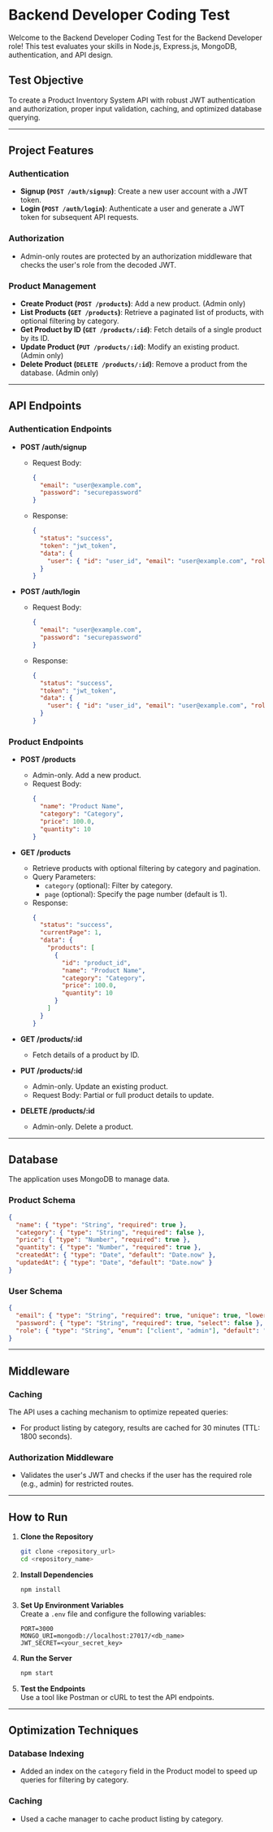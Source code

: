 
# Backend Developer Coding Test

Welcome to the Backend Developer Coding Test for the Backend Developer role! This test evaluates your skills in Node.js, Express.js, MongoDB, authentication, and API design.

## Test Objective

To create a Product Inventory System API with robust JWT authentication and authorization, proper input validation, caching, and optimized database querying.

---

## Project Features

### Authentication
- **Signup (`POST /auth/signup`)**: Create a new user account with a JWT token.
- **Login (`POST /auth/login`)**: Authenticate a user and generate a JWT token for subsequent API requests.

### Authorization
- Admin-only routes are protected by an authorization middleware that checks the user's role from the decoded JWT.

### Product Management
- **Create Product (`POST /products`)**: Add a new product. (Admin only)
- **List Products (`GET /products`)**: Retrieve a paginated list of products, with optional filtering by category.
- **Get Product by ID (`GET /products/:id`)**: Fetch details of a single product by its ID.
- **Update Product (`PUT /products/:id`)**: Modify an existing product. (Admin only)
- **Delete Product (`DELETE /products/:id`)**: Remove a product from the database. (Admin only)

---

## API Endpoints

### Authentication Endpoints
- **POST /auth/signup**  
  - Request Body:
    ```json
    {
      "email": "user@example.com",
      "password": "securepassword"
    }
    ```
  - Response:  
    ```json
    {
      "status": "success",
      "token": "jwt_token",
      "data": {
        "user": { "id": "user_id", "email": "user@example.com", "role": "CLIENT" }
      }
    }
    ```

- **POST /auth/login**  
  - Request Body:
    ```json
    {
      "email": "user@example.com",
      "password": "securepassword"
    }
    ```
  - Response:  
    ```json
    {
      "status": "success",
      "token": "jwt_token",
      "data": {
        "user": { "id": "user_id", "email": "user@example.com", "role": "CLIENT" }
      }
    }
    ```

### Product Endpoints
- **POST /products**  
  - Admin-only. Add a new product.
  - Request Body:
    ```json
    {
      "name": "Product Name",
      "category": "Category",
      "price": 100.0,
      "quantity": 10
    }
    ```

- **GET /products**  
  - Retrieve products with optional filtering by category and pagination.  
  - Query Parameters:
    - `category` (optional): Filter by category.
    - `page` (optional): Specify the page number (default is 1).
  - Response:
    ```json
    {
      "status": "success",
      "currentPage": 1,
      "data": {
        "products": [
          {
            "id": "product_id",
            "name": "Product Name",
            "category": "Category",
            "price": 100.0,
            "quantity": 10
          }
        ]
      }
    }
    ```

- **GET /products/:id**  
  - Fetch details of a product by ID.  

- **PUT /products/:id**  
  - Admin-only. Update an existing product.  
  - Request Body: Partial or full product details to update.

- **DELETE /products/:id**  
  - Admin-only. Delete a product.

---

## Database

The application uses MongoDB to manage data.  

### Product Schema
```json
{
  "name": { "type": "String", "required": true },
  "category": { "type": "String", "required": false },
  "price": { "type": "Number", "required": true },
  "quantity": { "type": "Number", "required": true },
  "createdAt": { "type": "Date", "default": "Date.now" },
  "updatedAt": { "type": "Date", "default": "Date.now" }
}
```

### User Schema
```json
{
  "email": { "type": "String", "required": true, "unique": true, "lowercase": true },
  "password": { "type": "String", "required": true, "select": false },
  "role": { "type": "String", "enum": ["client", "admin"], "default": "client" }
}
```

---

## Middleware

### Caching
The API uses a caching mechanism to optimize repeated queries:
- For product listing by category, results are cached for 30 minutes (TTL: 1800 seconds).

### Authorization Middleware
- Validates the user's JWT and checks if the user has the required role (e.g., admin) for restricted routes.

---

## How to Run

1. **Clone the Repository**  
   ```bash
   git clone <repository_url>
   cd <repository_name>
   ```

2. **Install Dependencies**  
   ```bash
   npm install
   ```

3. **Set Up Environment Variables**  
   Create a `.env` file and configure the following variables:
   ```
   PORT=3000
   MONGO_URI=mongodb://localhost:27017/<db_name>
   JWT_SECRET=<your_secret_key>
   ```

4. **Run the Server**  
   ```bash
   npm start
   ```

5. **Test the Endpoints**  
   Use a tool like Postman or cURL to test the API endpoints.

---

## Optimization Techniques

### Database Indexing
- Added an index on the `category` field in the Product model to speed up queries for filtering by category.

### Caching
- Used a cache manager to cache product listing by category.

